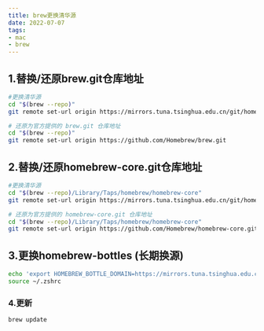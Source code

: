 ```yaml
---
title: brew更换清华源
date: 2022-07-07
tags:
- mac
- brew
---
```

## 1.替换/还原brew.git仓库地址
```bash
#更换清华源
cd "$(brew --repo)"
git remote set-url origin https://mirrors.tuna.tsinghua.edu.cn/git/homebrew/brew.git

# 还原为官方提供的 brew.git 仓库地址
cd "$(brew --repo)"
git remote set-url origin https://github.com/Homebrew/brew.git
```

## 2.替换/还原homebrew-core.git仓库地址
```bash
#更换清华源
cd "$(brew --repo)/Library/Taps/homebrew/homebrew-core"
git remote set-url origin https://mirrors.tuna.tsinghua.edu.cn/git/homebrew/homebrew-core.git

# 还原为官方提供的 homebrew-core.git 仓库地址
cd "$(brew --repo)/Library/Taps/homebrew/homebrew-core"
git remote set-url origin https://github.com/Homebrew/homebrew-core.git
```

## 3.更换homebrew-bottles (长期换源)
```bash
echo 'export HOMEBREW_BOTTLE_DOMAIN=https://mirrors.tuna.tsinghua.edu.cn/homebrew-bottles' >> ~/.zshrc
source ~/.zshrc
```

### 4.更新
```bash
brew update
```